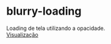 # blurry-loading
Loading de tela utilizando a opacidade.<br>
<a target="_blank" href="https://felipelouzeiro.github.io/blurry-loading/">Visualização</a>
